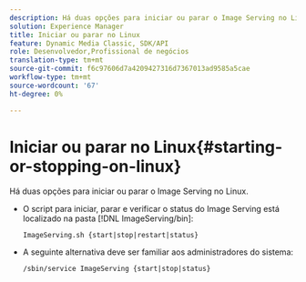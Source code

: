 ```yaml
---
description: Há duas opções para iniciar ou parar o Image Serving no Linux.
solution: Experience Manager
title: Iniciar ou parar no Linux
feature: Dynamic Media Classic, SDK/API
role: Desenvolvedor,Profissional de negócios
translation-type: tm+mt
source-git-commit: f6c97606d7a4209427316d7367013ad9585a5cae
workflow-type: tm+mt
source-wordcount: '67'
ht-degree: 0%

---
```



# Iniciar ou parar no Linux{#starting-or-stopping-on-linux}

Há duas opções para iniciar ou parar o Image Serving no Linux.

* O script para iniciar, parar e verificar o status do Image Serving está localizado na pasta [!DNL ImageServing/bin]:

   `ImageServing.sh {start|stop|restart|status}`
* A seguinte alternativa deve ser familiar aos administradores do sistema:

   `/sbin/service ImageServing {start|stop|status}`
